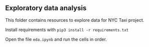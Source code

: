 ## Exploratory data analysis

This folder contains resources to explore data for NYC Taxi project.

Install requirements with 
`pip3 install -r requirements.txt`

Open the file `eda.ipynb` and run the cells in order.
